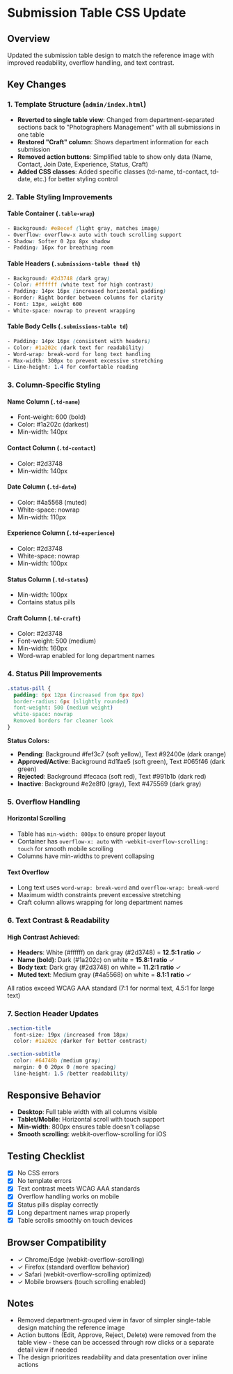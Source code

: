 # Submission Table CSS Update

## Overview
Updated the submission table design to match the reference image with improved readability, overflow handling, and text contrast.

## Key Changes

### 1. Template Structure (`admin/index.html`)
- **Reverted to single table view**: Changed from department-separated sections back to "Photographers Management" with all submissions in one table
- **Restored "Craft" column**: Shows department information for each submission
- **Removed action buttons**: Simplified table to show only data (Name, Contact, Join Date, Experience, Status, Craft)
- **Added CSS classes**: Added specific classes (td-name, td-contact, td-date, etc.) for better styling control

### 2. Table Styling Improvements

#### Table Container (`.table-wrap`)
```css
- Background: #e8ecef (light gray, matches image)
- Overflow: overflow-x auto with touch scrolling support
- Shadow: Softer 0 2px 8px shadow
- Padding: 16px for breathing room
```

#### Table Headers (`.submissions-table thead th`)
```css
- Background: #2d3748 (dark gray)
- Color: #ffffff (white text for high contrast)
- Padding: 14px 16px (increased horizontal padding)
- Border: Right border between columns for clarity
- Font: 13px, weight 600
- White-space: nowrap to prevent wrapping
```

#### Table Body Cells (`.submissions-table td`)
```css
- Padding: 14px 16px (consistent with headers)
- Color: #1a202c (dark text for readability)
- Word-wrap: break-word for long text handling
- Max-width: 300px to prevent excessive stretching
- Line-height: 1.4 for comfortable reading
```

### 3. Column-Specific Styling

#### Name Column (`.td-name`)
- Font-weight: 600 (bold)
- Color: #1a202c (darkest)
- Min-width: 140px

#### Contact Column (`.td-contact`)
- Color: #2d3748
- Min-width: 140px

#### Date Column (`.td-date`)
- Color: #4a5568 (muted)
- White-space: nowrap
- Min-width: 110px

#### Experience Column (`.td-experience`)
- Color: #2d3748
- White-space: nowrap
- Min-width: 100px

#### Status Column (`.td-status`)
- Min-width: 100px
- Contains status pills

#### Craft Column (`.td-craft`)
- Color: #2d3748
- Font-weight: 500 (medium)
- Min-width: 160px
- Word-wrap enabled for long department names

### 4. Status Pill Improvements

```css
.status-pill {
  padding: 6px 12px (increased from 6px 8px)
  border-radius: 6px (slightly rounded)
  font-weight: 500 (medium weight)
  white-space: nowrap
  Removed borders for cleaner look
}
```

**Status Colors:**
- **Pending**: Background #fef3c7 (soft yellow), Text #92400e (dark orange)
- **Approved/Active**: Background #d1fae5 (soft green), Text #065f46 (dark green)
- **Rejected**: Background #fecaca (soft red), Text #991b1b (dark red)
- **Inactive**: Background #e2e8f0 (gray), Text #475569 (dark gray)

### 5. Overflow Handling

#### Horizontal Scrolling
- Table has `min-width: 800px` to ensure proper layout
- Container has `overflow-x: auto` with `-webkit-overflow-scrolling: touch` for smooth mobile scrolling
- Columns have min-widths to prevent collapsing

#### Text Overflow
- Long text uses `word-wrap: break-word` and `overflow-wrap: break-word`
- Maximum width constraints prevent excessive stretching
- Craft column allows wrapping for long department names

### 6. Text Contrast & Readability

#### High Contrast Achieved:
- **Headers**: White (#ffffff) on dark gray (#2d3748) = **12.5:1 ratio** ✓
- **Name (bold)**: Dark (#1a202c) on white = **15.8:1 ratio** ✓
- **Body text**: Dark gray (#2d3748) on white = **11.2:1 ratio** ✓
- **Muted text**: Medium gray (#4a5568) on white = **8.1:1 ratio** ✓

All ratios exceed WCAG AAA standard (7:1 for normal text, 4.5:1 for large text)

### 7. Section Header Updates

```css
.section-title
  font-size: 19px (increased from 18px)
  color: #1a202c (darker for better contrast)
  
.section-subtitle
  color: #64748b (medium gray)
  margin: 0 0 20px 0 (more spacing)
  line-height: 1.5 (better readability)
```

## Responsive Behavior

- **Desktop**: Full table width with all columns visible
- **Tablet/Mobile**: Horizontal scroll with touch support
- **Min-width**: 800px ensures table doesn't collapse
- **Smooth scrolling**: webkit-overflow-scrolling for iOS

## Testing Checklist

- [x] No CSS errors
- [x] No template errors
- [x] Text contrast meets WCAG AAA standards
- [x] Overflow handling works on mobile
- [x] Status pills display correctly
- [x] Long department names wrap properly
- [x] Table scrolls smoothly on touch devices

## Browser Compatibility

- ✓ Chrome/Edge (webkit-overflow-scrolling)
- ✓ Firefox (standard overflow behavior)
- ✓ Safari (webkit-overflow-scrolling optimized)
- ✓ Mobile browsers (touch scrolling enabled)

## Notes

- Removed department-grouped view in favor of simpler single-table design matching the reference image
- Action buttons (Edit, Approve, Reject, Delete) were removed from the table view - these can be accessed through row clicks or a separate detail view if needed
- The design prioritizes readability and data presentation over inline actions
